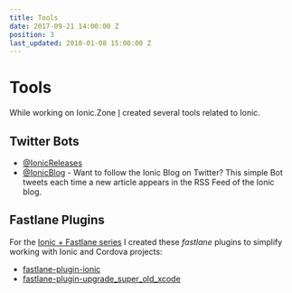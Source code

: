 ```yaml
---
title: Tools
date: 2017-09-21 14:00:00 Z
position: 3
last_updated: 2018-01-08 15:00:00 Z
---
```


# Tools

While working on Ionic.Zone [I](../about.md) created several tools related to Ionic.

## Twitter Bots

* [@IonicReleases](tools/IonicReleases.md)
* [@IonicBlog](https://twitter.com/IonicBlog "https://twitter.com/IonicBlog") - Want to follow the Ionic Blog on Twitter? This simple Bot tweets each time a new article appears in the RSS Feed of the Ionic blog.

## Fastlane Plugins

For the [Ionic + Fastlane series](fastlane.md) I created these _fastlane_ plugins to simplify working with Ionic and Cordova projects:

* [fastlane-plugin-ionic](https://github.com/ionic-zone/fastlane-plugin-ionic)
* [fastlane-plugin-upgrade_super_old_xcode](https://github.com/ionic-zone/fastlane-plugin-upgrade_super_old_xcode)